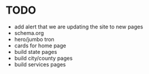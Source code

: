 # TODO

* add alert that we are updating the site to new pages
* schema.org
* hero/jumbo tron
* cards for home page
* build state pages
* build city/county pages
* build services pages